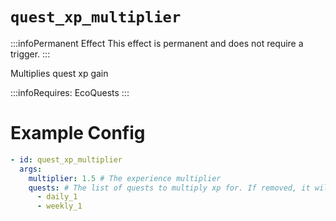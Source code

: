 # `quest_xp_multiplier`
:::infoPermanent Effect
This effect is permanent and does not require a trigger.
:::

Multiplies quest xp gain

:::infoRequires:
EcoQuests
:::

# Example Config
```yaml
- id: quest_xp_multiplier
  args:
    multiplier: 1.5 # The experience multiplier
    quests: # The list of quests to multiply xp for. If removed, it will multiply all quests.
      - daily_1
      - weekly_1 
```
